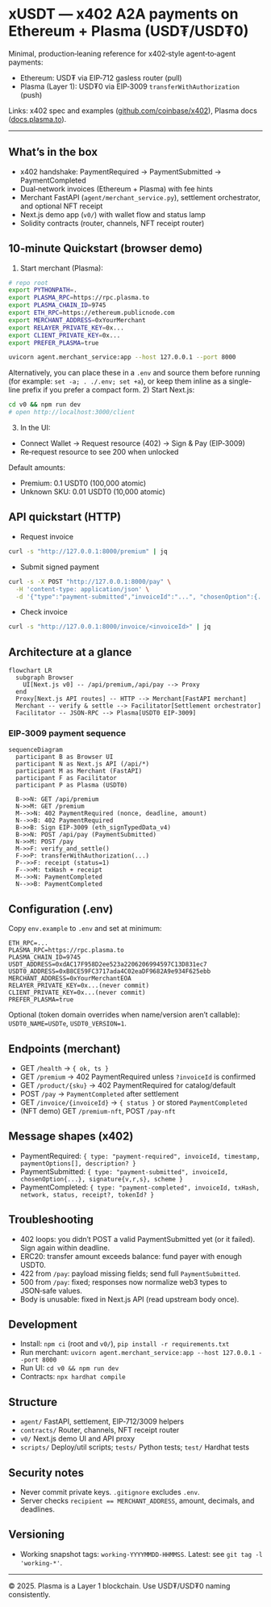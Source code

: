 # xUSDT — x402 A2A payments on Ethereum + Plasma (USD₮/USD₮0)

Minimal, production‑leaning reference for x402‑style agent‑to‑agent payments:
- Ethereum: USD₮ via EIP‑712 gasless router (pull)
- Plasma (Layer 1): USD₮0 via EIP‑3009 `transferWithAuthorization` (push)

Links: x402 spec and examples ([github.com/coinbase/x402](https://github.com/coinbase/x402)), Plasma docs ([docs.plasma.to](https://docs.plasma.to/)).

---

## What’s in the box
- x402 handshake: PaymentRequired → PaymentSubmitted → PaymentCompleted
- Dual‑network invoices (Ethereum + Plasma) with fee hints
- Merchant FastAPI (`agent/merchant_service.py`), settlement orchestrator, and optional NFT receipt
- Next.js demo app (`v0/`) with wallet flow and status lamp
- Solidity contracts (router, channels, NFT receipt router)

## 10‑minute Quickstart (browser demo)
1) Start merchant (Plasma):
```bash
# repo root
export PYTHONPATH=.
export PLASMA_RPC=https://rpc.plasma.to
export PLASMA_CHAIN_ID=9745
export ETH_RPC=https://ethereum.publicnode.com
export MERCHANT_ADDRESS=0xYourMerchant
export RELAYER_PRIVATE_KEY=0x...
export CLIENT_PRIVATE_KEY=0x...
export PREFER_PLASMA=true

uvicorn agent.merchant_service:app --host 127.0.0.1 --port 8000
```
Alternatively, you can place these in a `.env` and source them before running (for example: `set -a; . ./.env; set +a`), or keep them inline as a single-line prefix if you prefer a compact form.
2) Start Next.js:
```bash
cd v0 && npm run dev
# open http://localhost:3000/client
```
3) In the UI:
- Connect Wallet → Request resource (402) → Sign & Pay (EIP‑3009)
- Re‑request resource to see 200 when unlocked

Default amounts:
- Premium: 0.1 USDT0 (100,000 atomic)
- Unknown SKU: 0.01 USDT0 (10,000 atomic)

## API quickstart (HTTP)
- Request invoice
```bash
curl -s "http://127.0.0.1:8000/premium" | jq
```
- Submit signed payment
```bash
curl -s -X POST "http://127.0.0.1:8000/pay" \
  -H 'content-type: application/json' \
  -d '{"type":"payment-submitted","invoiceId":"...", "chosenOption":{...}, "signature":{...}, "scheme":"eip3009-transfer-with-auth"}' | jq
```
- Check invoice
```bash
curl -s "http://127.0.0.1:8000/invoice/<invoiceId>" | jq
```

## Architecture at a glance
```mermaid
flowchart LR
  subgraph Browser
    UI[Next.js v0] -- /api/premium,/api/pay --> Proxy
  end
  Proxy[Next.js API routes] -- HTTP --> Merchant[FastAPI merchant]
  Merchant -- verify & settle --> Facilitator[Settlement orchestrator]
  Facilitator -- JSON‑RPC --> Plasma[USDT0 EIP‑3009]
```

### EIP‑3009 payment sequence
```mermaid
sequenceDiagram
  participant B as Browser UI
  participant N as Next.js API (/api/*)
  participant M as Merchant (FastAPI)
  participant F as Facilitator
  participant P as Plasma (USDT0)

  B->>N: GET /api/premium
  N->>M: GET /premium
  M-->>N: 402 PaymentRequired (nonce, deadline, amount)
  N-->>B: 402 PaymentRequired
  B->>B: Sign EIP‑3009 (eth_signTypedData_v4)
  B->>N: POST /api/pay (PaymentSubmitted)
  N->>M: POST /pay
  M->>F: verify_and_settle()
  F->>P: transferWithAuthorization(...)
  P-->>F: receipt (status=1)
  F-->>M: txHash + receipt
  M-->>N: PaymentCompleted
  N-->>B: PaymentCompleted
```

## Configuration (.env)
Copy `env.example` to `.env` and set at minimum:
```env
ETH_RPC=...
PLASMA_RPC=https://rpc.plasma.to
PLASMA_CHAIN_ID=9745
USDT_ADDRESS=0xdAC17F958D2ee523a2206206994597C13D831ec7
USDT0_ADDRESS=0xB8CE59FC3717ada4C02eaDF9682A9e934F625ebb
MERCHANT_ADDRESS=0xYourMerchantEOA
RELAYER_PRIVATE_KEY=0x...(never commit)
CLIENT_PRIVATE_KEY=0x...(never commit)
PREFER_PLASMA=true
```
Optional (token domain overrides when name/version aren’t callable): `USDT0_NAME=USDTe`, `USDT0_VERSION=1`.

## Endpoints (merchant)
- GET `/health` → `{ ok, ts }`
- GET `/premium` → 402 PaymentRequired unless `?invoiceId` is confirmed
- GET `/product/{sku}` → 402 PaymentRequired for catalog/default
- POST `/pay` → `PaymentCompleted` after settlement
- GET `/invoice/{invoiceId}` → `{ status }` or stored `PaymentCompleted`
- (NFT demo) GET `/premium-nft`, POST `/pay-nft`

## Message shapes (x402)
- PaymentRequired: `{ type: "payment-required", invoiceId, timestamp, paymentOptions[], description? }`
- PaymentSubmitted: `{ type: "payment-submitted", invoiceId, chosenOption{...}, signature{v,r,s}, scheme }`
- PaymentCompleted: `{ type: "payment-completed", invoiceId, txHash, network, status, receipt?, tokenId? }`

## Troubleshooting
- 402 loops: you didn’t POST a valid PaymentSubmitted yet (or it failed). Sign again within deadline.
- ERC20: transfer amount exceeds balance: fund payer with enough USDT0.
- 422 from `/pay`: payload missing fields; send full `PaymentSubmitted`.
- 500 from `/pay`: fixed; responses now normalize web3 types to JSON‑safe values.
- Body is unusable: fixed in Next.js API (read upstream body once).

## Development
- Install: `npm ci` (root and `v0/`), `pip install -r requirements.txt`
- Run merchant: `uvicorn agent.merchant_service:app --host 127.0.0.1 --port 8000`
- Run UI: `cd v0 && npm run dev`
- Contracts: `npx hardhat compile`

## Structure
- `agent/` FastAPI, settlement, EIP‑712/3009 helpers
- `contracts/` Router, channels, NFT receipt router
- `v0/` Next.js demo UI and API proxy
- `scripts/` Deploy/util scripts; `tests/` Python tests; `test/` Hardhat tests

## Security notes
- Never commit private keys. `.gitignore` excludes `.env`.
- Server checks `recipient == MERCHANT_ADDRESS`, amount, decimals, and deadlines.

## Versioning
- Working snapshot tags: `working-YYYYMMDD-HHMMSS`. Latest: see `git tag -l 'working-*'`.

---

© 2025. Plasma is a Layer 1 blockchain. Use USD₮/USD₮0 naming consistently.
